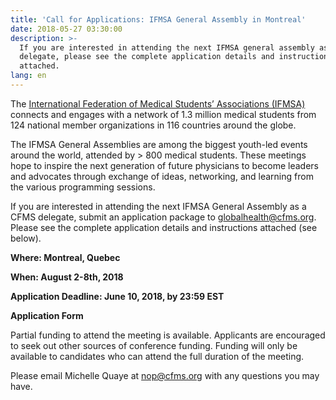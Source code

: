 ```yaml
---
title: 'Call for Applications: IFMSA General Assembly in Montreal'
date: 2018-05-27 03:30:00
description: >-
  If you are interested in attending the next IFMSA general assembly as a CFMS
  delegate, please see the complete application details and instructions
  attached.
lang: en
---
```


The [International Federation of Medical Students’ Associations (IFMSA)](https://ifmsa.org/) connects and engages with a network of 1.3 million medical students from 124 national member organizations in 116 countries around the globe.

The IFMSA General Assemblies are among the biggest youth-led events around the world, attended by &gt; 800 medical students. These meetings hope to inspire the next generation of future physicians to become leaders and advocates through exchange of ideas, networking, and learning from the various programming sessions.

If you are interested in attending the next IFMSA General Assembly as a CFMS delegate, submit an application package to g[lobalhealth@cfms.org](mailto:globalhealth@cfms.org). Please see the complete application details and instructions attached (see below).

**Where: Montreal, Quebec**

**When: August 2-8th, 2018**

**Application Deadline: June 10, 2018, by 23:59 EST**

**Application Form**

Partial funding to attend the meeting is available. Applicants are encouraged to seek out other sources of conference funding. Funding will only be available to candidates who can attend the full duration of the meeting.

Please email Michelle Quaye at [nop@cfms.org](mailto:nop@cfms.org) with any questions you may have.